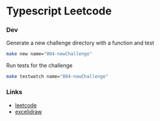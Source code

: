 # Typescript Leetcode

### Dev

Generate a new challenge directory with a function and test
```sh
make new name="004-newChallenge"
```

Run tests for the challenge
```sh
make testwatch name="004-newChallenge"
```

### Links
 - [leetcode](https://leetcode.com/problemset/)
 - [excelidraw](https://excalidraw.com/)

